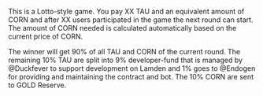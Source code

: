 This is a Lotto-style game. You pay XX TAU and an equivalent amount of CORN and after XX users participated in the game the next round can start. The amount of CORN needed is calculated automatically based on the current price of CORN.  

The winner will get 90% of all TAU and CORN of the current round. The remaining 10% TAU are split into 9% developer-fund that is managed by @Duckfever to support development on Lamden and 1% goes to @Endogen for providing and maintaining the contract and bot. The 10% CORN are sent to GOLD Reserve.
